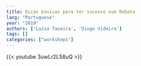 ```yaml
---
title: Dicas básicas para ter sucesso num Debate
lang: "Portuguese"
year: "2019"
authors: ['Luísa Taveira', 'Diogo Videira']
tags: []
categories: ["workshops"]
---
```


{{< youtube 3uwLr2L58uQ >}}

